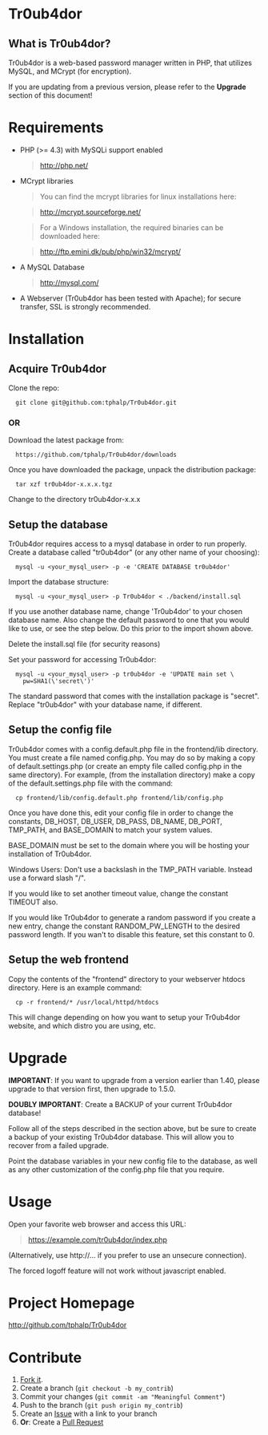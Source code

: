 Tr0ub4dor
=========


What is Tr0ub4dor?
------------------

Tr0ub4dor is a web-based password manager written in PHP, that utilizes MySQL, and MCrypt (for encryption).

If you are updating from a previous version, please refer to the __Upgrade__ section of this document!


Requirements
============

-   PHP (>= 4.3) with MySQLi support enabled

    >http://php.net/

-   MCrypt libraries

    >You can find the mcrypt libraries for linux installations here:

    >http://mcrypt.sourceforge.net/

    >For a Windows installation, the required binaries can be downloaded here:

    >http://ftp.emini.dk/pub/php/win32/mcrypt/

-   A MySQL Database

    >http://mysql.com/

-   A Webserver (Tr0ub4dor has been tested with Apache); for secure transfer, SSL is strongly recommended.



Installation
============


Acquire Tr0ub4dor
------------------

  Clone the repo:

      git clone git@github.com:tphalp/Tr0ub4dor.git

### __OR__

  Download the latest package from:

      https://github.com/tphalp/Tr0ub4dor/downloads

  Once you have downloaded the package, unpack the distribution package:

      tar xzf tr0ub4dor-x.x.x.tgz

  Change to the directory tr0ub4dor-x.x.x

Setup the database
------------------

  Tr0ub4dor requires access to a mysql database in order to run properly. Create a database called "tr0ub4dor" (or any other name of your choosing):

      mysql -u <your_mysql_user> -p -e 'CREATE DATABASE tr0ub4dor'

  Import the database structure:

      mysql -u <your_mysql_user> -p Tr0ub4dor < ./backend/install.sql

  If you use another database name, change 'Tr0ub4dor' to your chosen database name. Also change the default password to one that you would like to use, or see the step below. Do this prior to the import shown above.

  Delete the install.sql file (for security reasons)

  Set your password for accessing Tr0ub4dor:

      mysql -u <your_mysql_user> -p tr0ub4dor -e 'UPDATE main set \
        pw=SHA1(\'secret\')'

  The standard password that comes with the installation package is "secret". Replace "tr0ub4dor" with your database name, if different.


Setup the config file
---------------------

  Tr0ub4dor comes with a config.default.php file in the frontend/lib directory. You must create a file named config.php. You may do so by making a copy of default.settings.php (or create an empty file called config.php in the same directory). For example, (from the installation directory) make a copy of the default.settings.php file with the command:

      cp frontend/lib/config.default.php frontend/lib/config.php

  Once you have done this, edit your config file in order to change the constants, DB_HOST, DB_USER, DB_PASS, DB_NAME, DB_PORT, TMP_PATH, and BASE_DOMAIN to match your system values.

  BASE_DOMAIN must be set to the domain where you will be hosting your installation of Tr0ub4dor.

  Windows Users: Don't use a backslash in the TMP_PATH variable. Instead use a forward slash "/".

  If you would like to set another timeout value, change the constant TIMEOUT also.

  If you would like Tr0ub4dor to generate a random password if you create a new entry, change the constant RANDOM_PW_LENGTH to the desired password length. If you wan't to disable this feature, set this constant to 0.

Setup the web frontend
----------------------

  Copy the contents of the "frontend" directory to your webserver htdocs directory. Here is an example command:

      cp -r frontend/* /usr/local/httpd/htdocs

  This will change depending on how you want to setup your Tr0ub4dor website, and which distro you are using, etc.



Upgrade
=======

__IMPORTANT__: If you want to upgrade from a version earlier than 1.40, please upgrade to that version first, then upgrade to 1.5.0.

__DOUBLY IMPORTANT__: Create a BACKUP of your current Tr0ub4dor database!

Follow all of the steps described in the section above, but be sure to create a backup of your existing Tr0ub4dor database. This will allow you to recover from a failed upgrade.

Point the database variables in your new config file to the database, as well as any other customization of the config.php file that you require.



Usage
=====

Open your favorite web browser and access this URL:

>https://example.com/tr0ub4dor/index.php

(Alternatively, use http://... if you prefer to use an unsecure connection).

The forced logoff feature will not work without javascript enabled.


Project Homepage
================

http://github.com/tphalp/Tr0ub4dor


Contribute
==========

1. [Fork it][1].
2. Create a branch (`git checkout -b my_contrib`)
3. Commit your changes (`git commit -am "Meaningful Comment"`)
4. Push to the branch (`git push origin my_contrib`)
5. Create an [Issue][2] with a link to your branch
6. __Or__: Create a [Pull Request][3]

[1]: http://help.github.com/fork-a-repo/
[2]: http://github.com/tphalp/Tr0ub4dor/issues
[3]: http://help.github.com/send-pull-requests/